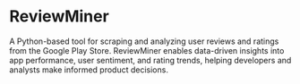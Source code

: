 # ReviewMiner
A Python-based tool for scraping and analyzing user reviews and ratings from the Google Play Store. ReviewMiner enables data-driven insights into app performance, user sentiment, and rating trends, helping developers and analysts make informed product decisions.
